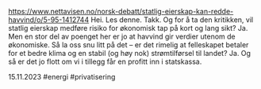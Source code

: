 https://www.nettavisen.no/norsk-debatt/statlig-eierskap-kan-redde-havvind/o/5-95-1412744
Hei. Les denne. Takk.
Og for å ta den kritikken, vil statlig eierskap medføre risiko for økonomisk tap på kort og lang sikt? Ja. Men en stor del av poenget her er jo at havvind gir verdier utenom de økonomiske.
Så la oss snu litt på det – er det rimelig at felleskapet betaler for et bedre klima og en stabil (og høy nok) strømtilførsel til landet? Ja. Og så er det jo flott om vi i tillegg får en profitt inn i statskassa.

15.11.2023
#energi #privatisering 